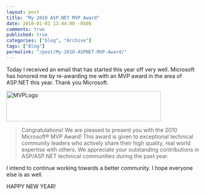 ```yaml
---
layout: post
title: "My 2010 ASP.NET MVP Award"
date: 2010-01-01 13:44:00 -0500
comments: true
published: true
categories: ["blog", "Archive"]
tags: ["Blog"]
permalink: "/post/My-2010-ASPNET-MVP-Award/"
---
```

<!-- more -->



<p>Today I received an email that has started this year off very well. Microsoft has honored me by re-awarding me with an MVP award in the area of ASP.NET this year. Thank you Microsoft.</p>
<p><a href="/files/media/image/WindowsLiveWriter/My2010ASP.NETMVPAward_C143/MVPLogo_2.jpg"><img style="border-right-width: 0px; display: inline; border-top-width: 0px; border-bottom-width: 0px; border-left-width: 0px" title="MVPLogo" src="http://brendan.enrick.com/files/media/image/WindowsLiveWriter/My2010ASP.NETMVPAward_C143/MVPLogo_thumb.jpg" border="0" alt="MVPLogo" width="404" height="79" /></a></p>
<blockquote>
<p>Congratulations! We are pleased to present you with the 2010 Microsoft&reg; MVP Award! This award is given to exceptional technical community leaders who actively share their high quality, real world expertise with others. We appreciate your outstanding contributions in ASP/ASP.NET technical communities during the past year.</p>
</blockquote>
<p>I intend to continue working towards a better community. I hope everyone else is as well.</p>
<p>HAPPY NEW YEAR!</p>
